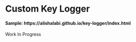 <h1>Custom Key Logger</h1>
<h4>Sample: https://alishalabi.github.io/key-logger/index.html</h4>
<p>Work In Progress</p>
